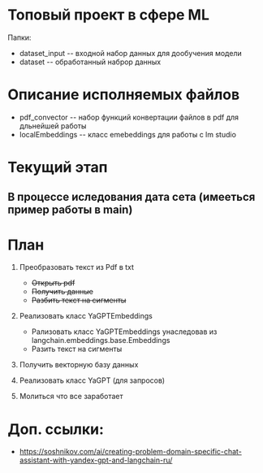 # Топовый проект в сфере ML
Папки:
- dataset_input -- входной набор данных для дообучения модели
- dataset -- обработанный наброр данных

# Описание исполняемых файлов
- pdf_convector -- набор функций конвертации файлов в pdf для дльнейшей работы
- localEmbeddings -- класс emebeddings для работы с lm studio

# Текущий этап
## В процессе иследования дата сета (имееться пример работы в main)

# План
1. Преобразовать текст из Pdf в txt
    - ~~Открыть pdf~~
    - ~~Получить данные~~
    - ~~Разбить текст на сигменты~~

2. Реализовать класс YaGPTEmbeddings
    - Рализовать класс YaGPTEmbeddings унаследовав из langchain.embeddings.base.Embeddings
    - Разить текст на сигменты

3. Получить векторную базу данных
4. Реализовать класс YaGPT (для запросов)
5. Молиться что все заработает

# Доп. ссылки:
- https://soshnikov.com/ai/creating-problem-domain-specific-chat-assistant-with-yandex-gpt-and-langchain-ru/